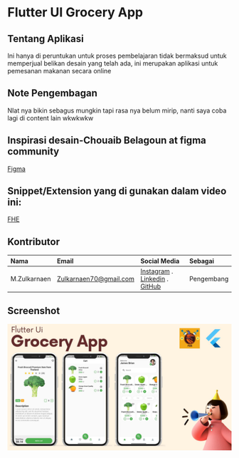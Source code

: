 # Flutter UI Grocery App

## Tentang Aplikasi
Ini hanya di peruntukan untuk proses pembelajaran tidak bermaksud untuk memperjual belikan desain yang telah ada, ini merupakan aplikasi untuk pemesanan makanan secara online

## Note Pengembagan
NIat nya bikin sebagus mungkin tapi rasa nya belum mirip, nanti saya coba lagi di content lain wkwkwkw

## Inspirasi desain-Chouaib Belagoun at figma community 
[Figma](https://www.figma.com/community/file/1080444826069711642)

## Snippet/Extension yang di gunakan dalam video ini:
[FHE](https://marketplace.visualstudio.com/items?itemName=denyocr.flutter-hyper-extension)


## Kontributor 
| Nama | Email    | Social Media  | Sebagai  |
:---   | :--- | :--- | :--- |
M.Zulkarnaen|Zulkarnaen70@gmail.com|[Instagram](https://www.instagram.com/zulkarnaimz/) . [Linkedin](http://www.linkedin.com/in/zulkarnaen137) . [GitHub](https://github.com/magerngulik) |Pengembang

## Screenshot
![alt text](https://raw.githubusercontent.com/magerngulik/flutter_ui_grocery_app_fhe/main/assets/presentation/thumnile.jpg)


